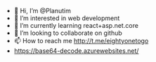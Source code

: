 - 👋 Hi, I’m @Planutim
- 👀 I’m interested in web development
- 🌱 I’m currently learning react+asp.net.core
- 💞️ I’m looking to collaborate on github
- 📫 How to reach me http://t.me/eightyonetogo
- https://base64-decode.azurewebsites.net/
<!---
Planutim/Planutim is a ✨ special ✨ repository because its `README.md` (this file) appears on your GitHub profile.
You can click the Preview link to take a look at your changes.
--->
